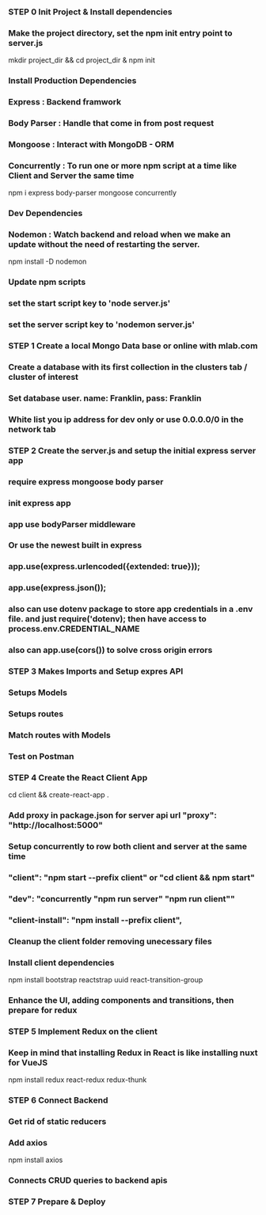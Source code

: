 
### STEP 0 Init Project & Install dependencies
### Make the project directory, set the npm init entry point to server.js
mkdir project_dir && cd project_dir & npm init
### Install Production Dependencies
### Express : Backend framwork
### Body Parser : Handle that come in from post request
### Mongoose : Interact with MongoDB - ORM
### Concurrently : To run one or more npm script at a time like Client and Server the same time
npm i express body-parser mongoose concurrently

### Dev Dependencies
### Nodemon  : Watch backend and reload when we make an update without the need of restarting the server.
npm install -D nodemon
### Update npm scripts
### set the start script key to 'node server.js'
### set the server script key to 'nodemon server.js'

### STEP 1 Create a local Mongo Data base or online with mlab.com
### Create a database with its first collection in the clusters tab / cluster of interest
### Set database user. name: Franklin, pass: Franklin
### White list you ip address for dev only or use 0.0.0.0/0  in the network tab

### STEP 2 Create the server.js and setup the initial express server app
### require express mongoose body parser
### init express app
### app use bodyParser middleware
### Or use the newest built in express
### app.use(express.urlencoded({extended: true}));
### app.use(express.json());
### also can use dotenv package to store app credentials in a .env file. and just require('dotenv); then have access to process.env.CREDENTIAL_NAME
### also can app.use(cors()) to solve cross origin errors

### STEP 3 Makes Imports and Setup expres API
### Setups Models
### Setups routes
### Match routes with Models
### Test on Postman

### STEP 4 Create the React Client App
cd client && create-react-app .
### Add proxy in package.json for server api url "proxy": "http://localhost:5000"
### Setup concurrently to row both client and server at the same time 
### "client": "npm start --prefix client" or "cd client && npm start"
### "dev": "concurrently \"npm run server\" \"npm run client\""
### "client-install": "npm install --prefix client",
### Cleanup the client folder removing unecessary files
### Install client dependencies 
npm install bootstrap reactstrap uuid react-transition-group
### Enhance the UI, adding components and transitions, then prepare for redux

### STEP 5 Implement Redux on the client
### Keep in mind that installing Redux in React is like installing nuxt for VueJS
npm install redux react-redux redux-thunk 

### STEP 6 Connect Backend
### Get rid of static reducers
### Add axios
npm install axios
### Connects CRUD queries to backend apis

### STEP 7 Prepare & Deploy
